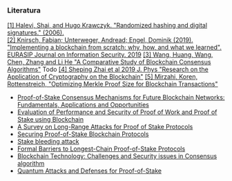 ### Literatura

[[1] Halevi, Shai, and Hugo Krawczyk. "Randomized hashing and digital signatures." (2006).](https://citeseerx.ist.psu.edu/document?repid=rep1&type=pdf&doi=b46f9e87038b96769f47d819e204e6db1190e00b)<br/>
[[2] Knirsch, Fabian; Unterweger, Andread; Engel, Dominik (2019). "Implementing a blockchain from scratch: why, how, and what we learned". EURASIP Journal on Information Security. 2019](https://jis-eurasipjournals.springeropen.com/articles/10.1186/s13635-019-0085-3)
[[3] Wang, Huang, Wang, Chen, Zhang and Li He "A Comparative Study of Blockchain Consensus Algorithms"](https://iopscience.iop.org/article/10.1088/1742-6596/1437/1/012007/pdf)
Todo
[[4] Sheping Zhai et al 2019 J. Phys "Research on the Application of Cryptography on the Blockchain"](https://sci-hub.se/https://iopscience.iop.org/article/10.1088/1742-6596/1168/3/032077/meta)
[[5] Mirzahi, Koren, Rottenstreich, "Optimizing Merkle Proof Size for Blockchain Transactions"](https://sci-hub.se/https://ieeexplore.ieee.org/abstract/document/9352820?fbclid=IwAR1M8aM4yvF5eks_PrMsQnruIq36Bmi5vzgGT_n-IhfdCYmsRGsd77PXIdc)

- [Proof-of-Stake Consensus Mechanisms for Future Blockchain Networks: Fundamentals, Applications and Opportunities](https://ieeexplore.ieee.org/abstract/document/8746079)<br/>
- [Evaluation of Performance and Security of Proof of Work and Proof of Stake using Blockchain](https://ieeexplore.ieee.org/abstract/document/9388487)<br/>
- [A Survey on Long-Range Attacks for Proof of Stake Protocols](https://ieeexplore.ieee.org/abstract/document/8653269)<br/>
- [Securing Proof-of-Stake Blockchain Protocols](https://link.springer.com/chapter/10.1007/978-3-319-67816-0_17)<br/>
- [Stake bleeding attack](https://dl.acm.org/doi/abs/10.1145/3327960.3332391)<br/>
- [Formal Barriers to Longest-Chain Proof-of-Stake Protocols](https://dl.acm.org/doi/abs/10.1145/3328526.3329567)<br/>
- [Blockchain Technology: Challenges and Security issues in Consensus algorithm](https://ieeexplore.ieee.org/abstract/document/9104132)<br/>
- [Quantum Attacks and Defenses for Proof-of-Stake](https://ieeexplore.ieee.org/abstract/document/9068181)
